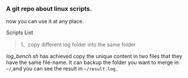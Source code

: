 ### A git repo about linux scripts.


now you can use it at any place.

Scripts List 
> 1、copy different log folder into the same folder

*log_bench.sh* has achieved copy the unique content in two files that they have 
the same file-name.
It can backup the folder you want to merge in `~/`,and you can see the result in
`~/result.log`.
